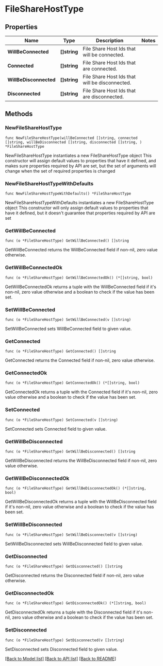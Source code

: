 # FileShareHostType

## Properties

Name | Type | Description | Notes
------------ | ------------- | ------------- | -------------
**WillBeConnected** | **[]string** | File Share Host Ids that will be connected. | 
**Connected** | **[]string** | File Share Host Ids that are connected. | 
**WillBeDisconnected** | **[]string** | File Share Host Ids that will be disconnected. | 
**Disconnected** | **[]string** | File Share Host Ids that are disconnected. | 

## Methods

### NewFileShareHostType

`func NewFileShareHostType(willBeConnected []string, connected []string, willBeDisconnected []string, disconnected []string, ) *FileShareHostType`

NewFileShareHostType instantiates a new FileShareHostType object
This constructor will assign default values to properties that have it defined,
and makes sure properties required by API are set, but the set of arguments
will change when the set of required properties is changed

### NewFileShareHostTypeWithDefaults

`func NewFileShareHostTypeWithDefaults() *FileShareHostType`

NewFileShareHostTypeWithDefaults instantiates a new FileShareHostType object
This constructor will only assign default values to properties that have it defined,
but it doesn't guarantee that properties required by API are set

### GetWillBeConnected

`func (o *FileShareHostType) GetWillBeConnected() []string`

GetWillBeConnected returns the WillBeConnected field if non-nil, zero value otherwise.

### GetWillBeConnectedOk

`func (o *FileShareHostType) GetWillBeConnectedOk() (*[]string, bool)`

GetWillBeConnectedOk returns a tuple with the WillBeConnected field if it's non-nil, zero value otherwise
and a boolean to check if the value has been set.

### SetWillBeConnected

`func (o *FileShareHostType) SetWillBeConnected(v []string)`

SetWillBeConnected sets WillBeConnected field to given value.


### GetConnected

`func (o *FileShareHostType) GetConnected() []string`

GetConnected returns the Connected field if non-nil, zero value otherwise.

### GetConnectedOk

`func (o *FileShareHostType) GetConnectedOk() (*[]string, bool)`

GetConnectedOk returns a tuple with the Connected field if it's non-nil, zero value otherwise
and a boolean to check if the value has been set.

### SetConnected

`func (o *FileShareHostType) SetConnected(v []string)`

SetConnected sets Connected field to given value.


### GetWillBeDisconnected

`func (o *FileShareHostType) GetWillBeDisconnected() []string`

GetWillBeDisconnected returns the WillBeDisconnected field if non-nil, zero value otherwise.

### GetWillBeDisconnectedOk

`func (o *FileShareHostType) GetWillBeDisconnectedOk() (*[]string, bool)`

GetWillBeDisconnectedOk returns a tuple with the WillBeDisconnected field if it's non-nil, zero value otherwise
and a boolean to check if the value has been set.

### SetWillBeDisconnected

`func (o *FileShareHostType) SetWillBeDisconnected(v []string)`

SetWillBeDisconnected sets WillBeDisconnected field to given value.


### GetDisconnected

`func (o *FileShareHostType) GetDisconnected() []string`

GetDisconnected returns the Disconnected field if non-nil, zero value otherwise.

### GetDisconnectedOk

`func (o *FileShareHostType) GetDisconnectedOk() (*[]string, bool)`

GetDisconnectedOk returns a tuple with the Disconnected field if it's non-nil, zero value otherwise
and a boolean to check if the value has been set.

### SetDisconnected

`func (o *FileShareHostType) SetDisconnected(v []string)`

SetDisconnected sets Disconnected field to given value.



[[Back to Model list]](../README.md#documentation-for-models) [[Back to API list]](../README.md#documentation-for-api-endpoints) [[Back to README]](../README.md)



